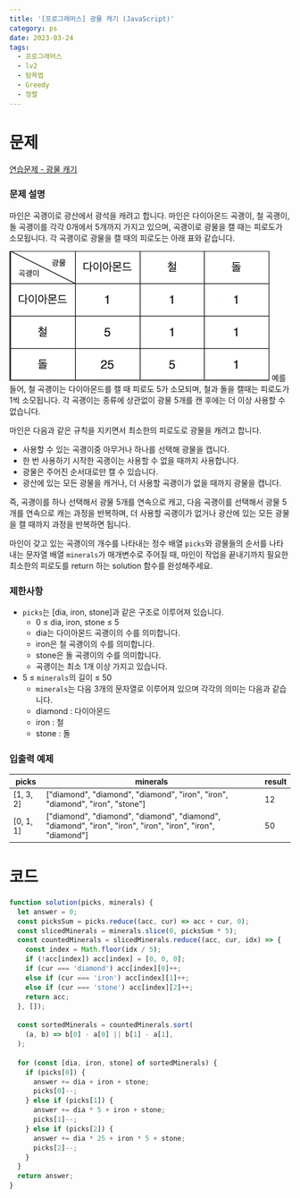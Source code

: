 ```yaml
---
title: '[프로그래머스] 광물 캐기 (JavaScript)'
category: ps
date: 2023-03-24
tags:
  - 프로그래머스
  - lv2
  - 탐욕법
  - Greedy
  - 정렬
---
```


# 문제

[연습문제 - 광물 캐기](https://school.programmers.co.kr/learn/courses/30/lessons/172927)

### 문제 설명

마인은 곡괭이로 광산에서 광석을 캐려고 합니다. 마인은 다이아몬드 곡괭이, 철 곡괭이, 돌 곡괭이를 각각 0개에서 5개까지 가지고 있으며, 곡괭이로 광물을 캘 때는 피로도가 소모됩니다. 각 곡괭이로 광물을 캘 때의 피로도는 아래 표와 같습니다.

![광물 캐기](./image/mine.png)
예를 들어, 철 곡괭이는 다이아몬드를 캘 때 피로도 5가 소모되며, 철과 돌을 캘때는 피로도가 1씩 소모됩니다. 각 곡괭이는 종류에 상관없이 광물 5개를 캔 후에는 더 이상 사용할 수 없습니다.

마인은 다음과 같은 규칙을 지키면서 최소한의 피로도로 광물을 캐려고 합니다.

- 사용할 수 있는 곡괭이중 아무거나 하나를 선택해 광물을 캡니다.
- 한 번 사용하기 시작한 곡괭이는 사용할 수 없을 때까지 사용합니다.
- 광물은 주어진 순서대로만 캘 수 있습니다.
- 광산에 있는 모든 광물을 캐거나, 더 사용할 곡괭이가 없을 때까지 광물을 캡니다.

즉, 곡괭이를 하나 선택해서 광물 5개를 연속으로 캐고, 다음 곡괭이를 선택해서 광물 5개를 연속으로 캐는 과정을 반복하며, 더 사용할 곡괭이가 없거나 광산에 있는 모든 광물을 캘 때까지 과정을 반복하면 됩니다.

마인이 갖고 있는 곡괭이의 개수를 나타내는 정수 배열 `picks`와 광물들의 순서를 나타내는 문자열 배열 `minerals`가 매개변수로 주어질 때, 마인이 작업을 끝내기까지 필요한 최소한의 피로도를 return 하는 solution 함수를 완성해주세요.

### 제한사항

- `picks`는 [dia, iron, stone]과 같은 구조로 이루어져 있습니다.
  - 0 ≤ dia, iron, stone ≤ 5
  - dia는 다이아몬드 곡괭이의 수를 의미합니다.
  - iron은 철 곡괭이의 수를 의미합니다.
  - stone은 돌 곡괭이의 수를 의미합니다.
  - 곡괭이는 최소 1개 이상 가지고 있습니다.
- 5 ≤ `minerals`의 길이 ≤ 50
  - `minerals`는 다음 3개의 문자열로 이루어져 있으며 각각의 의미는 다음과 같습니다.
  - diamond : 다이아몬드
  - iron : 철
  - stone : 돌

### 입출력 예제

| picks     | minerals                                                                                                   | result |
| --------- | ---------------------------------------------------------------------------------------------------------- | ------ |
| [1, 3, 2] | ["diamond", "diamond", "diamond", "iron", "iron", "diamond", "iron", "stone"]                              | 12     |
| [0, 1, 1] | ["diamond", "diamond", "diamond", "diamond", "diamond", "iron", "iron", "iron", "iron", "iron", "diamond"] | 50     |

# 코드

```js
function solution(picks, minerals) {
  let answer = 0;
  const picksSum = picks.reduce((acc, cur) => acc + cur, 0);
  const slicedMinerals = minerals.slice(0, picksSum * 5);
  const countedMinerals = slicedMinerals.reduce((acc, cur, idx) => {
    const index = Math.floor(idx / 5);
    if (!acc[index]) acc[index] = [0, 0, 0];
    if (cur === 'diamond') acc[index][0]++;
    else if (cur === 'iron') acc[index][1]++;
    else if (cur === 'stone') acc[index][2]++;
    return acc;
  }, []);

  const sortedMinerals = countedMinerals.sort(
    (a, b) => b[0] - a[0] || b[1] - a[1],
  );

  for (const [dia, iron, stone] of sortedMinerals) {
    if (picks[0]) {
      answer += dia + iron + stone;
      picks[0]--;
    } else if (picks[1]) {
      answer += dia * 5 + iron + stone;
      picks[1]--;
    } else if (picks[2]) {
      answer += dia * 25 + iron * 5 + stone;
      picks[2]--;
    }
  }
  return answer;
}
```

